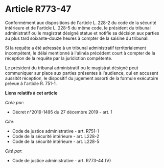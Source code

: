 # Article R773-47

Conformément aux dispositions de l'article L. 228-2 du code de la sécurité intérieure et de l'article L. 228-5 du même code,
le président du tribunal administratif ou le magistrat désigné statue et notifie sa décision aux parties au plus tard
soixante-douze heures à compter de la saisine du tribunal. 

Si la requête a été adressée à un tribunal administratif territorialement incompétent, le délai mentionné à l'alinéa
précédent court à compter de la réception de la requête par la juridiction compétente. 

Le président du tribunal administratif ou le magistrat désigné peut communiquer sur place aux parties présentes à l'audience,
qui en accusent aussitôt réception, le dispositif du jugement assorti de la formule exécutoire prévue à l'article R. 751-1.

**Liens relatifs à cet article**

_Créé par_:

  - Décret n°2019-1495 du 27 décembre 2019 - art. 1

_Cite_:

  - Code de justice administrative - art. R751-1
  - Code de la sécurité intérieure - art. L228-2
  - Code de la sécurité intérieure - art. L228-5

_Cité par_:

  - Code de justice administrative - art. R773-44 (V)
